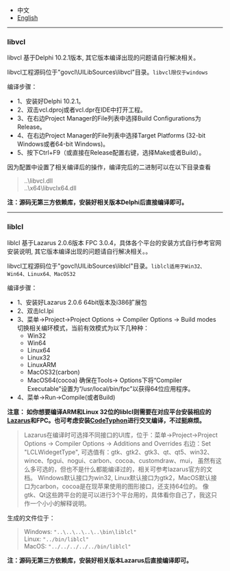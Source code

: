 
* 中文   
* [English](README.en-US.md)   

----  

### libvcl

libvcl 基于Delphi 10.2.1版本, 其它版本编译出现的问题请自行解决相关。

libvcl工程源码位于"govcl\UILibSources\libvcl"目录。`libvcl限仅于windows`     

编译步骤：  


* 1、安装好Delphi 10.2.1。  
* 2、双击vcl.dproj或者vcl.dpr在IDE中打开工程。  
* 3、在右边Project Manager的File列表中选择Build Configurations为Release。
* 4、在右边Project Manager的File列表中选择Target Platforms (32-bit Windows或者64-bit Windows)。  
* 5、按下Ctrl+F9（或直接在Release配置右键，选择Make或者Build）。  

因为配置中设置了相关编译后的操作，编译完后的二进制可以在以下目录查看  

> ..\libvcl.dll  
> ..\x64\libvclx64.dll    
 
**注：源码无第三方依赖库，安装好相关版本Delphi后直接编译即可。**


----

### liblcl 

liblcl 基于Lazarus 2.0.6版本 FPC 3.0.4，具体各个平台的安装方式自行参考官网安装说明, 其它版本编译出现的问题请自行解决相关。。

libvcl工程源码位于"govcl\UILibSources\liblcl"目录。`liblcl适用于Win32、Win64、Linux64、MacOS32`     

编译步骤：  

* 1、安装好Lazarus 2.0.6 64bit版本及i386扩展包   
* 2、双击lcl.lpi  
* 3、菜单->Project->Project Options -> Compiler Options -> Build modes 切换相关编环模式，当前有效模式为以下几种种：   
   * Win32  
   * Win64  
   * Linux64  
   * Linux32
   * LinuxARM           
   * MacOS32(carbon)
   * MacOS64(cocoa) 确保在Tools-> Options下将“Compiler Executable”设置为“/usr/local/bin/fpc”以获得64位应用程序。 
* 4、菜单->Run->Compile(或者Build)  

**注意： 如你想要编译ARM和Linux 32位的liblcl则需要在对应平台安装相应的[Lazarus](http://www.lazarus-ide.org/)和FPC。也可考虑安装[CodeTyphon](http://www.pilotlogic.com/sitejoom/index.php/codetyphon)进行交叉编译，不过挺麻烦。**

> Lazarus在编译时可选择不同接口的UI库，位于：菜单->Project->Project Options -> Compiler Options -> Additions and Overrides 右边：Set "LCLWidegetType", 可选值有：gtk、gtk2、gtk3、qt、qt5、win32、wince、fpgui、nogui、carbon、cocoa、customdraw、mui， 虽然有这么多可选的，但也不是什么都能编译过的，相关可参考lazarus官方的文档。 Windows默认接口为win32, Linux默认接口为gtk2，MacOS默认接口为carbon，cocoa是在现苹果使用的图形接口，还支持64位的。 像gtk、Qt这些跨平台的是可以进行3个平台用的，具体看你自己了，我这只作一个小小的解释说明。    

生成的文件位于：  

> Windows: `"..\..\..\..\..\bin\liblcl"`     
> Linux: `"../bin/liblcl"`  
> MacOS: `"../../../../../bin/liblcl"`

**注：源码无第三方依赖库，安装好相关版本Lazarus后直接编译即可。**  